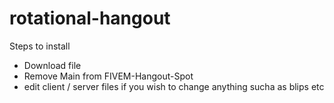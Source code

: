 # rotational-hangout


Steps to install

- Download file
- Remove Main from FIVEM-Hangout-Spot
- edit client / server files if you wish to change anything sucha as blips etc

